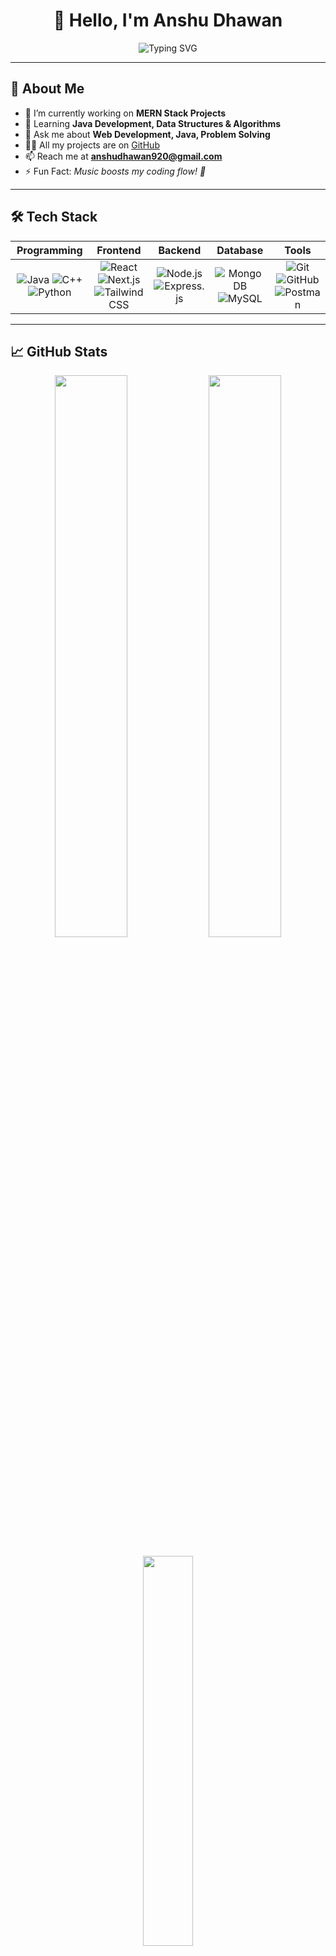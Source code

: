 <h1 align="center">👋 Hello, I'm Anshu Dhawan</h1>

<p align="center">
  <img src="https://readme-typing-svg.demolab.com?font=Fira+Code&size=24&duration=3000&pause=1000&center=true&vCenter=true&width=500&lines=Passionate+Web+Developer;Java+%7C+DSA+Explorer;Open+Source+Contributor;Lifelong+Learner+%26+Problem+Solver" alt="Typing SVG" />
</p>

---

## 🚀 About Me

- 🔭 I’m currently working on **MERN Stack Projects**
- 🌱 Learning **Java Development, Data Structures & Algorithms**
- 💬 Ask me about **Web Development, Java, Problem Solving**
- 👨‍💻 All my projects are on [GitHub](https://github.com/Anshudhawan12)
- 📫 Reach me at **anshudhawan920@gmail.com**
- ⚡ Fun Fact: *Music boosts my coding flow! 🎵*

---

## 🛠️ Tech Stack

| Programming | Frontend | Backend | Database | Tools |
|:--:|:--:|:--:|:--:|:--:|
| ![Java](https://img.shields.io/badge/Java-orange?style=for-the-badge&logo=java&logoColor=white) ![C++](https://img.shields.io/badge/C++-00599C?style=for-the-badge&logo=c%2B%2B&logoColor=white) ![Python](https://img.shields.io/badge/Python-3776AB?style=for-the-badge&logo=python&logoColor=white) | ![React](https://img.shields.io/badge/React-61DAFB?style=for-the-badge&logo=react&logoColor=black) ![Next.js](https://img.shields.io/badge/Next.js-black?style=for-the-badge&logo=next.js&logoColor=white) ![Tailwind CSS](https://img.shields.io/badge/Tailwind_CSS-06B6D4?style=for-the-badge&logo=tailwind-css&logoColor=white) | ![Node.js](https://img.shields.io/badge/Node.js-339933?style=for-the-badge&logo=node.js&logoColor=white) ![Express.js](https://img.shields.io/badge/Express.js-000000?style=for-the-badge&logo=express&logoColor=white) | ![MongoDB](https://img.shields.io/badge/MongoDB-4EA94B?style=for-the-badge&logo=mongodb&logoColor=white) ![MySQL](https://img.shields.io/badge/MySQL-00758F?style=for-the-badge&logo=mysql&logoColor=white) | ![Git](https://img.shields.io/badge/Git-F05032?style=for-the-badge&logo=git&logoColor=white) ![GitHub](https://img.shields.io/badge/GitHub-181717?style=for-the-badge&logo=github&logoColor=white) ![Postman](https://img.shields.io/badge/Postman-FF6C37?style=for-the-badge&logo=postman&logoColor=white) |

---

## 📈 GitHub Stats

<p align="center">
  <img src="https://github-readme-stats.vercel.app/api?username=Anshudhawan12&show_icons=true&theme=radical&border_radius=10" width="48%" />
  <img src="https://streak-stats.demolab.com?user=Anshudhawan12&theme=radical&border_radius=10" width="48%" />
  <br><br>
  <img src="https://github-readme-stats.vercel.app/api/top-langs/?username=Anshudhawan12&layout=compact&theme=radical" width="40%" />
</p>

---

## 🏆 Coding Profiles

<p align="center">
  <a href="https://leetcode.com/u/juusttanshu/"><img alt="LeetCode" src="https://img.shields.io/badge/LeetCode-FFA116?style=for-the-badge&logo=LeetCode&logoColor=white"/></a>
  <a href="https://www.hackerrank.com/profile/anshudhawan920"><img alt="HackerRank" src="https://img.shields.io/badge/HackerRank-2EC866?style=for-the-badge&logo=HackerRank&logoColor=white"/></a>
</p>

---

## 🤝 Let's Connect

<p align="center">
  <a href="https://www.linkedin.com/in/anshu-dhawan-949a662a6"><img alt="LinkedIn" src="https://img.shields.io/badge/LinkedIn-blue?style=for-the-badge&logo=linkedin&logoColor=white"/></a>
  <a href="mailto:anshudhawan920@gmail.com"><img alt="Gmail" src="https://img.shields.io/badge/Gmail-D14836?style=for-the-badge&logo=gmail&logoColor=white"/></a>
</p>

---

<p align="center"><i>“Keep building. Keep growing. Success is just one more commit away 🚀”</i></p>





